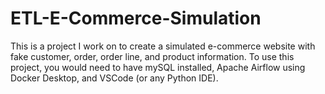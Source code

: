 # ETL-E-Commerce-Simulation
This is a project I work on to create a simulated e-commerce website with fake customer, order, order line, and product information. To use this project, you would need to have mySQL installed, Apache Airflow using Docker Desktop, and VSCode (or any Python IDE).
